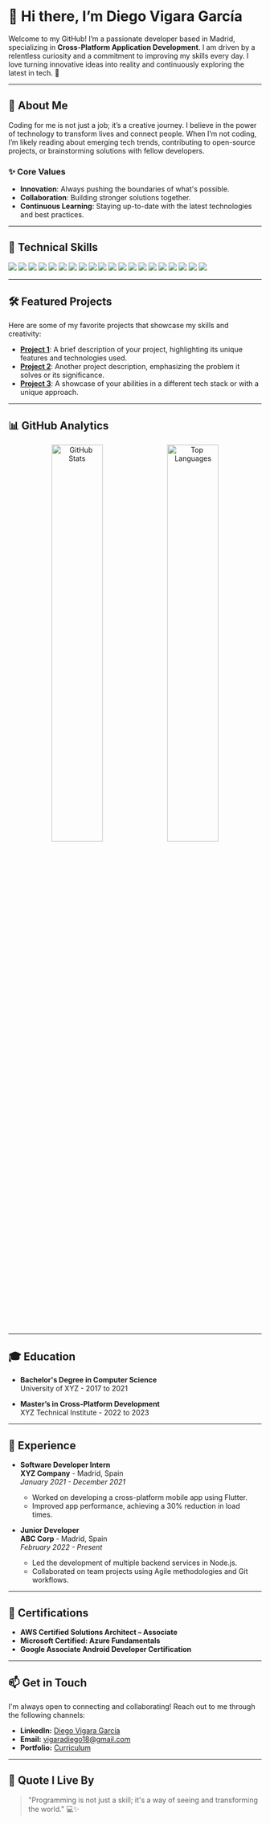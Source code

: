 # 👋 Hi there, I’m **Diego Vigara García** 

Welcome to my GitHub! I’m a passionate developer based in Madrid, specializing in **Cross-Platform Application Development**. I am driven by a relentless curiosity and a commitment to improving my skills every day. I love turning innovative ideas into reality and continuously exploring the latest in tech. 🌱

---

## 🌟 About Me

Coding for me is not just a job; it’s a creative journey. I believe in the power of technology to transform lives and connect people. When I’m not coding, I’m likely reading about emerging tech trends, contributing to open-source projects, or brainstorming solutions with fellow developers.

### ✨ Core Values
- **Innovation**: Always pushing the boundaries of what's possible.
- **Collaboration**: Building stronger solutions together.
- **Continuous Learning**: Staying up-to-date with the latest technologies and best practices.

---

## 🔧 Technical Skills

<p align="left">
    <img src="https://img.shields.io/badge/-Python-3776AB?style=flat&logo=python&logoColor=white" />
    <img src="https://img.shields.io/badge/-JavaScript-F7DF1E?style=flat&logo=javascript&logoColor=black" />
    <img src="https://img.shields.io/badge/-Java-007396?style=flat&logo=java&logoColor=white" />
    <img src="https://img.shields.io/badge/-C%23-239120?style=flat&logo=csharp&logoColor=white" />
    <img src="https://img.shields.io/badge/-PHP-777BB4?style=flat&logo=php&logoColor=white" />
    <img src="https://img.shields.io/badge/-C%2B%2B-00599C?style=flat&logo=cplusplus&logoColor=white" />
    <img src="https://img.shields.io/badge/-React-61DAFB?style=flat&logo=react&logoColor=black" />
    <img src="https://img.shields.io/badge/-Node.js-339933?style=flat&logo=node.js&logoColor=white" />
    <img src="https://img.shields.io/badge/-Bootstrap-7952B3?style=flat&logo=bootstrap&logoColor=white" />
    <img src="https://img.shields.io/badge/-MySQL-4479A1?style=flat&logo=mysql&logoColor=white" />
    <img src="https://img.shields.io/badge/-MongoDB-47A248?style=flat&logo=mongodb&logoColor=white" />
    <img src="https://img.shields.io/badge/-Git-F05032?style=flat&logo=git&logoColor=white" />
    <img src="https://img.shields.io/badge/-GitHub-181717?style=flat&logo=github&logoColor=white" />
    <img src="https://img.shields.io/badge/-VS_Code-007ACC?style=flat&logo=visual-studio-code&logoColor=white" />
    <img src="https://img.shields.io/badge/-Figma-F24E1E?style=flat&logo=figma&logoColor=white" />
    <img src="https://img.shields.io/badge/-AWS-FF9900?style=flat&logo=amazon-aws&logoColor=white" />
    <img src="https://img.shields.io/badge/-Kubernetes-326CE5?style=flat&logo=kubernetes&logoColor=white" />
    <img src="https://img.shields.io/badge/-Firebase-FFCA28?style=flat&logo=firebase&logoColor=black" />
    <img src="https://img.shields.io/badge/-Android-3DDC84?style=flat&logo=android&logoColor=white" />
    <img src="https://img.shields.io/badge/-Unity-100000?style=flat&logo=unity&logoColor=white" />
</p>

---

## 🛠️ Featured Projects

Here are some of my favorite projects that showcase my skills and creativity:

- [**Project 1**](https://github.com/your-username/project1): A brief description of your project, highlighting its unique features and technologies used.
- [**Project 2**](https://github.com/your-username/project2): Another project description, emphasizing the problem it solves or its significance.
- [**Project 3**](https://github.com/your-username/project3): A showcase of your abilities in a different tech stack or with a unique approach.

---

## 📊 GitHub Analytics

<p align="center">
    <img src="https://github-readme-stats.vercel.app/api?username=Diegoo1802&show_icons=true&count_private=true&theme=radical" alt="GitHub Stats" width="45%"/>
    <img src="https://github-readme-stats.vercel.app/api/top-langs/?username=Diegoo1802&layout=compact&theme=radical" alt="Top Languages" width="45%"/>
</p>

---

## 🎓 Education

- **Bachelor's Degree in Computer Science**  
  University of XYZ - 2017 to 2021

- **Master’s in Cross-Platform Development**  
  XYZ Technical Institute - 2022 to 2023

---

## 💼 Experience

- **Software Developer Intern**  
  **XYZ Company** - Madrid, Spain  
  *January 2021 - December 2021*  
  - Worked on developing a cross-platform mobile app using Flutter.
  - Improved app performance, achieving a 30% reduction in load times.

- **Junior Developer**  
  **ABC Corp** - Madrid, Spain  
  *February 2022 - Present*  
  - Led the development of multiple backend services in Node.js.
  - Collaborated on team projects using Agile methodologies and Git workflows.

---

## 📜 Certifications

- **AWS Certified Solutions Architect – Associate**
- **Microsoft Certified: Azure Fundamentals**
- **Google Associate Android Developer Certification**

---

## 📫 Get in Touch

I'm always open to connecting and collaborating! Reach out to me through the following channels:

- **LinkedIn:** [Diego Vigara García](https://linkedin.com/in/diego-vigara-garcia)
- **Email:** [vigaradiego18@gmail.com](mailto:vigaradiego18@gmail.com)
- **Portfolio:** [Curriculum](https://your-portfolio-link.com)

---

## 📖 Quote I Live By

> "Programming is not just a skill; it's a way of seeing and transforming the world." 💻✨
